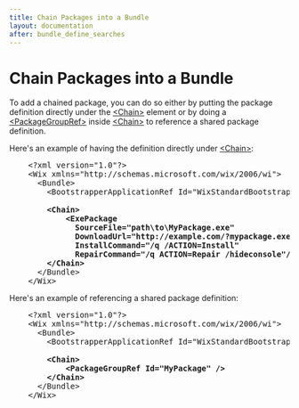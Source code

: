 ```yaml
---
title: Chain Packages into a Bundle
layout: documentation
after: bundle_define_searches
---
```

# Chain Packages into a Bundle

To add a chained package, you can do so either by putting the package definition directly under the [&lt;Chain&gt;](../xsd/wix/chain.html) element or by doing a [&lt;PackageGroupRef&gt;](../xsd/wix/packagegroupref.html) inside [&lt;Chain&gt;](../xsd/wix/chain.html) to reference a shared package definition.

Here&apos;s an example of having the definition directly under [&lt;Chain&gt;](../xsd/wix/chain.html):

<pre>    &lt;?xml version=&quot;1.0&quot;?&gt;
    &lt;Wix xmlns=&quot;http://schemas.microsoft.com/wix/2006/wi&quot;&gt;
      &lt;Bundle&gt;
        &lt;BootstrapperApplicationRef Id=&quot;WixStandardBootstrapperApplication.RtfLicense&quot; /&gt;

        <strong class="highlight">&lt;Chain&gt;
            &lt;ExePackage
              SourceFile=&quot;path\to\MyPackage.exe&quot;
              DownloadUrl=&quot;http://example.com/?mypackage.exe&quot;
              InstallCommand=&quot;/q /ACTION=Install&quot;
              RepairCommand=&quot;/q ACTION=Repair /hideconsole&quot;/&gt;
        &lt;/Chain&gt;</strong>
      &lt;/Bundle&gt;
    &lt;/Wix&gt;</pre>

Here&apos;s an example of referencing a shared package definition:

<pre>    &lt;?xml version=&quot;1.0&quot;?&gt;
    &lt;Wix xmlns=&quot;http://schemas.microsoft.com/wix/2006/wi&quot;&gt;
      &lt;Bundle&gt;
        &lt;BootstrapperApplicationRef Id=&quot;WixStandardBootstrapperApplication.RtfLicense&quot; /&gt;

        <strong class="highlight">&lt;Chain&gt;
            &lt;PackageGroupRef Id=&quot;MyPackage&quot; /&gt;
        &lt;/Chain&gt;</strong>
      &lt;/Bundle&gt;
    &lt;/Wix&gt;</pre>
